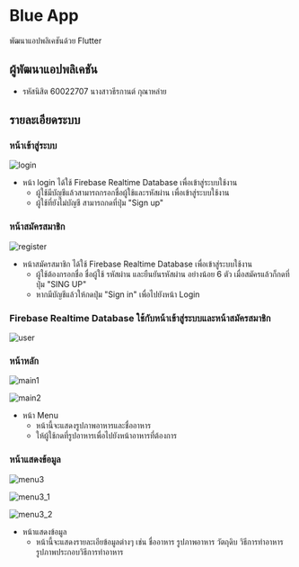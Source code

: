 # Blue App

พัฒนาแอปพลิเคชันด้วย Flutter

## ผู้พัฒนาแอปพลิเคชัน
- รหัสนิสิต 60022707 นางสาวธีรกานต์ กุณาหล่าย

## รายละเอียดระบบ

### หน้าเข้าสู่ระบบ

![login](https://user-images.githubusercontent.com/62759459/97839373-ac2b4380-1d14-11eb-8438-d3fb78b8a56c.png)
- หน้า login ได้ใช้ Firebase Realtime Database เพื่อเข้าสู่ระบบใช้งาน 
  - ผู้ใช้มีบัญชีแล้วสามารถกรอกชื่อผู้ใช้และรหัสผ่าน เพื่อเข้าสู่ระบบใช้งาน
  - ผู้ใช้ที่ยังไม่บัญชี สามารถกดที่ปุ่ม "Sign up" 

### หน้าสมัครสมาชิก

![register](https://user-images.githubusercontent.com/62759459/97839419-c36a3100-1d14-11eb-8c70-73f10ea66eb6.png)
- หน้าสมัครสมาชิก ได้ใช้ Firebase Realtime Database เพื่อเข้าสู่ระบบใช้งาน 
  - ผู้ใช้ต้องกรอกชื่อ ชื่อผู้ใช้ รหัสผ่าน และยืนยันรหัสผ่าน อย่างน้อย 6 ตัว เมื่อสมัครแล้วก็กดที่ปุ่ม "SING UP"
  - หากมีบัญชีแล้วให้กดปุ่ม "Sign in" เพื่อไปยังหน้า Login
  
### Firebase Realtime Database ใช้กับหน้าเข้าสู่ระบบและหน้าสมัครสมาชิก 
![user](https://user-images.githubusercontent.com/62759459/97839918-aeda6880-1d15-11eb-8289-0251267ad67a.png)

### หน้าหลัก

![main1](https://user-images.githubusercontent.com/62759459/97839948-c285cf00-1d15-11eb-82fc-a127a1f00e5c.png)

![main2](https://user-images.githubusercontent.com/62759459/97839981-d3cedb80-1d15-11eb-8087-04932e47a2d4.png)
- หน้า Menu
  - หน้านี้จะแสดงรูปภาพอาหารและชื่ออาหาร
  - ให้ผู้ใช้กดที่รูปอาหารเพื่อไปยังหน้าอาหารที่ต้องการ
  
### หน้าแสดงข้อมูล
  
![menu3](https://user-images.githubusercontent.com/62759459/97841158-dcc0ac80-1d17-11eb-9134-09b391fb7d73.png)

![menu3_1](https://user-images.githubusercontent.com/62759459/97841162-de8a7000-1d17-11eb-980f-ac57bf40cdce.png)

![menu3_2](https://user-images.githubusercontent.com/62759459/97841163-de8a7000-1d17-11eb-86f6-276e9ecb9f2c.png)
- หน้าแสดงข้อมูล
  - หน้านี้จะแสดงรายละเอียข้อมูลต่างๆ เช่น ชื่ออาหาร รูปภาพอาหาร วัตถุดิบ วิธีการทำอาหาร รูปภาพประกอบวิธีการทำอาหาร
